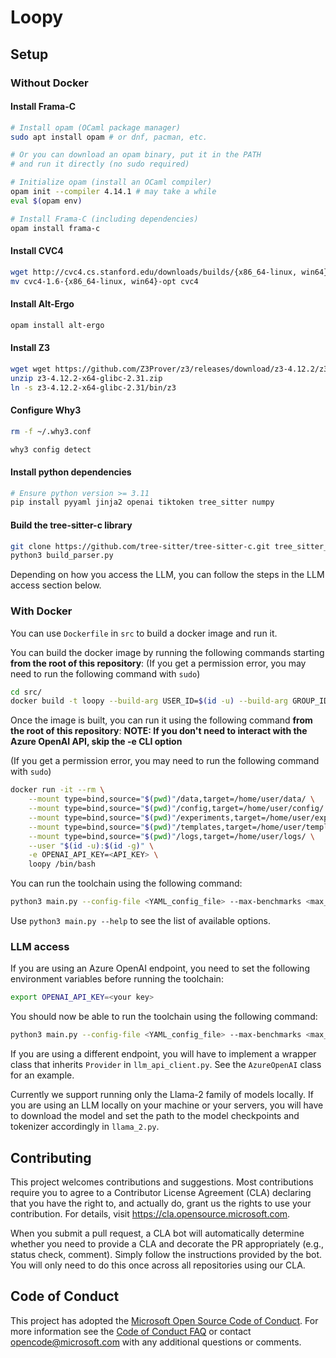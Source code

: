# Loopy

## Setup

### Without Docker

#### Install Frama-C

```bash
# Install opam (OCaml package manager)
sudo apt install opam # or dnf, pacman, etc.

# Or you can download an opam binary, put it in the PATH
# and run it directly (no sudo required)

# Initialize opam (install an OCaml compiler)
opam init --compiler 4.14.1 # may take a while
eval $(opam env)

# Install Frama-C (including dependencies)
opam install frama-c
```

#### Install CVC4

```bash
wget http://cvc4.cs.stanford.edu/downloads/builds/{x86_64-linux, win64}-opt/cvc4-1.6-{x86_64-linux, win64}-opt/
mv cvc4-1.6-{x86_64-linux, win64}-opt cvc4
```

#### Install Alt-Ergo

```bash
opam install alt-ergo
```

#### Install Z3

```bash
wget wget https://github.com/Z3Prover/z3/releases/download/z3-4.12.2/z3-4.12.2-x64-glibc-2.31.zip
unzip z3-4.12.2-x64-glibc-2.31.zip
ln -s z3-4.12.2-x64-glibc-2.31/bin/z3
```

#### Configure Why3

```bash
rm -f ~/.why3.conf

why3 config detect
```

#### Install python dependencies

```bash
# Ensure python version >= 3.11
pip install pyyaml jinja2 openai tiktoken tree_sitter numpy
```

#### Build the tree-sitter-c library

```bash
git clone https://github.com/tree-sitter/tree-sitter-c.git tree_sitter_lib/vendor/tree-sitter-c
python3 build_parser.py
```

Depending on how you access the LLM, you can follow the steps in the LLM access section below.

### With Docker

You can use `Dockerfile` in `src` to build a docker image and run it.

You can build the docker image by running the following commands starting **from the root of this repository**:
(If you get a permission error, you may need to run the following command with `sudo`)

```bash
cd src/
docker build -t loopy --build-arg USER_ID=$(id -u) --build-arg GROUP_ID=$(id -g) .
```

Once the image is built, you can run it using the following command **from the root of this repository**:
**NOTE: If you don't need to interact with the Azure OpenAI API, skip the -e CLI option**

(If you get a permission error, you may need to run the following command with `sudo`)

```bash
docker run -it --rm \
    --mount type=bind,source="$(pwd)"/data,target=/home/user/data/ \
    --mount type=bind,source="$(pwd)"/config,target=/home/user/config/ \
    --mount type=bind,source="$(pwd)"/experiments,target=/home/user/experiments/ \
    --mount type=bind,source="$(pwd)"/templates,target=/home/user/templates/ \
    --mount type=bind,source="$(pwd)"/logs,target=/home/user/logs/ \
    --user "$(id -u):$(id -g)" \
    -e OPENAI_API_KEY=<API_KEY> \
    loopy /bin/bash
```

You can run the toolchain using the following command:

```bash
python3 main.py --config-file <YAML_config_file> --max-benchmarks <max_benchmarks> [options]
```

Use `python3 main.py --help` to see the list of available options.

### LLM access

If you are using an Azure OpenAI endpoint, you need to set the following environment variables before running the toolchain:

```bash
export OPENAI_API_KEY=<your key>
```

You should now be able to run the toolchain using the following command:

```bash
python3 main.py --config-file <YAML_config_file> --max-benchmarks <max_benchmarks> [options]
```

If you are using a different endpoint, you will have to implement a wrapper class that inherits `Provider` in `llm_api_client.py`.
See the `AzureOpenAI` class for an example.

Currently we support running only the Llama-2 family of models locally.
If you are using an LLM locally on your machine or your servers, you will have to download the model and set the path to the model checkpoints and tokenizer accordingly in `llama_2.py`.

## Contributing

This project welcomes contributions and suggestions. Most contributions require you to agree to a
Contributor License Agreement (CLA) declaring that you have the right to, and actually do, grant us
the rights to use your contribution. For details, visit https://cla.opensource.microsoft.com.

When you submit a pull request, a CLA bot will automatically determine whether you need to provide a
CLA and decorate the PR appropriately (e.g., status check, comment). Simply follow the instructions
provided by the bot. You will only need to do this once across all repositories using our CLA.

## Code of Conduct

This project has adopted the [Microsoft Open Source Code of
Conduct](https://opensource.microsoft.com/codeofconduct/). For more information see the [Code of
Conduct FAQ](https://opensource.microsoft.com/codeofconduct/faq/) or contact
[opencode@microsoft.com](mailto:opencode@microsoft.com) with any additional questions or comments.
